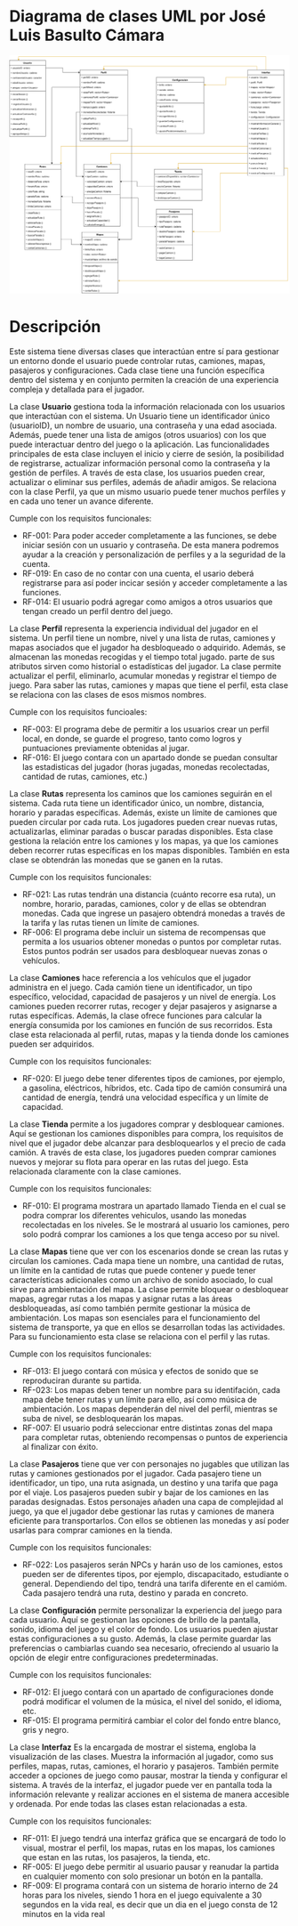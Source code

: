 # Diagrama de clases UML por José Luis Basulto Cámara

![Diagrama UML](/src/assets/images/diagramas_uml/uml_basulto.png)

# Descripción

Este sistema tiene diversas clases que interactúan entre sí para gestionar un entorno donde el usuario puede controlar rutas, camiones, mapas, pasajeros y configuraciones. Cada clase tiene una función específica dentro del sistema y en conjunto permiten la creación de una experiencia compleja y detallada para el jugador.

La clase **Usuario** gestiona toda la información relacionada con los usuarios que interactúan con el sistema. Un Usuario tiene un identificador único (usuarioID), un nombre de usuario, una contraseña y una edad asociada. Además, puede tener una lista de amigos (otros usuarios) con los que puede interactuar dentro del juego o la aplicación. Las funcionalidades principales de esta clase incluyen el inicio y cierre de sesión, la posibilidad de registrarse, actualizar información personal como la contraseña y la gestión de perfiles. A través de esta clase, los usuarios pueden crear, actualizar o eliminar sus perfiles, además de añadir amigos. Se relaciona con la clase Perfil, ya que un mismo usuario puede tener muchos perfiles y en cada uno tener un avance diferente.

Cumple con los requisitos funcionales:
- RF-001: Para poder acceder completamente a las funciones, se debe iniciar sesión con un usuario y contraseña. De esta manera podremos ayudar a la creación y personalización de perfiles y a la seguridad de la cuenta.
- RF-019: En caso de no contar con una cuenta, el usario deberá registrarse para así poder incicar sesión y acceder completamente a las funciones.
- RF-014: El usuario podrá agregar como amigos a otros usuarios que tengan creado un perfil dentro del juego.

La clase **Perfil** representa la experiencia individual del jugador en el sistema. Un perfil tiene un nombre, nivel y una lista de rutas, camiones y mapas asociados que el jugador ha desbloqueado o adquirido. Además, se almacenan las monedas recogidas y el tiempo total jugado. parte de sus atributos sirven como historial o estadísticas del jugador. La clase permite actualizar el perfil, eliminarlo, acumular monedas y registrar el tiempo de juego. Para saber las rutas, camiones y mapas que tiene el perfil, esta clase se relaciona con las clases de esos mismos nombres.

Cumple con los requisitos funcioales: 
- RF-003: El programa debe de permitir a los usuarios crear un perfil local, en donde, se guarde el progreso, tanto como logros y puntuaciones previamente obtenidas al jugar.
- RF-016: El juego contara con un apartado donde se puedan consultar las estadisticas del jugador (horas jugadas, monedas recolectadas, cantidad de rutas, camiones, etc.)

La clase **Rutas** representa los caminos que los camiones seguirán en el sistema. Cada ruta tiene un identificador único, un nombre, distancia, horario y paradas específicas. Además, existe un límite de camiones que pueden circular por cada ruta. Los jugadores pueden crear nuevas rutas, actualizarlas, eliminar paradas o buscar paradas disponibles. Esta clase gestiona la relación entre los camiones y los mapas, ya que los camiones deben recorrer rutas específicas en los mapas disponibles. También en esta clase se obtendrán las monedas que se ganen en la rutas. 

Cumple con los requisitos funcionales: 
- RF-021: Las rutas tendrán una distancia (cuánto recorre esa ruta), un nombre, horario, paradas, camiones, color y de ellas se obtendran monedas. Cada que ingrese un pasajero obtendrá monedas a través de la tarifa y las rutas tienen un límite de camiones.
- RF-006: El programa debe incluir un sistema de recompensas que permita a los usuarios obtener monedas o puntos por completar rutas. Estos puntos podrán ser usados para desbloquear nuevas zonas o vehículos.

La clase **Camiones** hace referencia a los vehículos que el jugador administra en el juego. Cada camión tiene un identificador, un tipo específico, velocidad, capacidad de pasajeros y un nivel de energía. Los camiones pueden recorrer rutas, recoger y dejar pasajeros y asignarse a rutas específicas. Además, la clase ofrece funciones para calcular la energía consumida por los camiones en función de sus recorridos. Esta clase esta relacionada al perfil, rutas, mapas y la tienda donde los camiones pueden ser adquiridos.

Cumple con los requisitos funcionales:
- RF-020: El juego debe tener diferentes tipos de camiones, por ejemplo, a gasolina, eléctricos, híbridos, etc. Cada tipo de camión consumirá una cantidad de energía, tendrá una velocidad específica y un límite de capacidad.

La clase **Tienda** permite a los jugadores comprar y desbloquear camiones. Aquí se gestionan los camiones disponibles para compra, los requisitos de nivel que el jugador debe alcanzar para desbloquearlos y el precio de cada camión. A través de esta clase, los jugadores pueden comprar camiones nuevos y mejorar su flota para operar en las rutas del juego. Esta relacionada claramente con la clase camiones.

Cumple con los requisitos funcionales: 
- RF-010: El programa mostrara un apartado llamado Tienda en el cual se podra comprar los diferentes vehiculos, usando las monedas recolectadas en los niveles. Se le mostrará al usuario los camiones, pero solo podrá comprar los camiones a los que tenga acceso por su nivel.

La clase **Mapas** tiene que ver con los escenarios donde se crean las rutas y circulan los camiones. Cada mapa tiene un nombre, una cantidad de rutas, un límite en la cantidad de rutas que puede contener y puede tener características adicionales como un archivo de sonido asociado, lo cual sirve para ambientación del mapa. La clase permite bloquear o desbloquear mapas, agregar rutas a los mapas y asignar rutas a las áreas desbloqueadas, así como también permite gestionar la música de ambientación. Los mapas son esenciales para el funcionamiento del sistema de transporte, ya que en ellos se desarrollan todas las actividades. Para su funcionamiento esta clase se relaciona con el perfil y las rutas.

Cumple con los requisitos funcionales:
- RF-013: El juego contará con música y efectos de sonido que se reproduciran durante su partida.
- RF-023: Los mapas deben tener un nombre para su identifación, cada mapa debe tener rutas y un límite para ello, así como música de ambientación. Los mapas dependerán del nivel del perfil, mientras se suba de nivel, se desbloquearán los mapas.
- RF-007: El usuario podrá seleccionar entre distintas zonas del mapa para completar rutas, obteniendo recompensas o puntos de experiencia al finalizar con éxito.

La clase **Pasajeros** tiene que ver con personajes no jugables que utilizan las rutas y camiones gestionados por el jugador. Cada pasajero tiene un identificador, un tipo, una ruta asignada, un destino y una tarifa que paga por el viaje. Los pasajeros pueden subir y bajar de los camiones en las paradas designadas. Estos personajes añaden una capa de complejidad al juego, ya que el jugador debe gestionar las rutas y camiones de manera eficiente para transportarlos. Con ellos se obtienen las monedas y así poder usarlas para comprar camiones en la tienda.

Cumple con los requisitos funcionales: 
- RF-022: Los pasajeros serán NPCs y harán uso de los camiones, estos pueden ser de diferentes tipos, por ejemplo, discapacitado, estudiante o general. Dependiendo del tipo, tendrá una tarifa diferente en el camióm. Cada pasajero tendrá una ruta, destino y parada en concreto.

La clase **Configuración** permite personalizar la experiencia del juego para cada usuario. Aquí se gestionan las opciones de brillo de la pantalla, sonido, idioma del juego y el color de fondo. Los usuarios pueden ajustar estas configuraciones a su gusto. Además, la clase permite guardar las preferencias o cambiarlas cuando sea necesario, ofreciendo al usuario la opción de elegir entre configuraciones predeterminadas.

Cumple con los requisitos funcionales: 
- RF-012: El juego contará con un apartado de configuraciones donde podrá modificar el volumen de la música, el nivel del sonido, el idioma, etc.
- RF-015: El programa permitirá cambiar el color del fondo entre blanco, gris y negro.

La clase **Interfaz** Es la encargada de mostrar el sistema, engloba la visualización de las clases. Muestra la información al jugador, como sus perfiles, mapas, rutas, camiones, el horario y pasajeros. También permite acceder a opciones de juego como pausar, mostrar la tienda y configurar el sistema. A través de la interfaz, el jugador puede ver en pantalla toda la información relevante y realizar acciones en el sistema de manera accesible y ordenada. Por ende todas las clases estan relacionadas a esta.

Cumple con los requisitos funcionales: 
- RF-011: El juego tendrá una interfaz gráfica que se encargará de todo lo visual, mostrar el perfil, los mapas, rutas en los mapas, los camiones que estan en las rutas, los pasajeros, la tienda, etc.
- RF-005: El juego debe permitir al usuario pausar y reanudar la partida en cualquier momento con solo presionar un botón en la pantalla.
- RF-009: El programa contará con un sistema de horario interno de 24 horas para los niveles, siendo 1 hora en el juego equivalente a 30 segundos en la vida real, es decir que un dia en el juego consta de 12 minutos en la vida real